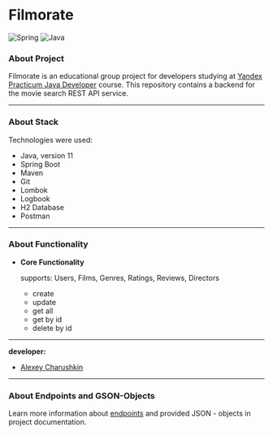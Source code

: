 # Filmorate

![Spring](https://img.shields.io/badge/spring-%236DB33F.svg?style=for-the-badge&logo=spring&logoColor=white)
![Java](https://img.shields.io/badge/java-%23ED8B00.svg?style=for-the-badge&logo=java&logoColor=white)

### About Project

Filmorate is an educational group project for developers studying
at [Yandex Practicum Java Developer](https://practicum.yandex.ru/java-developer/) course.
This repository contains a backend for the movie search REST API service.

_____

### About Stack

Technologies were used:

+ Java, version 11
+ Spring Boot
+ Maven
+ Git
+ Lombok
+ Logbook
+ H2 Database
+ Postman

_____

### About Functionality

+ **Core Functionality**

  supports: Users, Films, Genres, Ratings, Reviews, Directors
    + create
    + update
    + get all
    + get by id
    + delete by id

_____
**developer:**

+ [Alexey Charushkin](https://github.com/Alexey-Charushkin)

____

### About Endpoints and GSON-Objects

Learn more information about [endpoints](api.md) and provided JSON - objects in project documentation.



